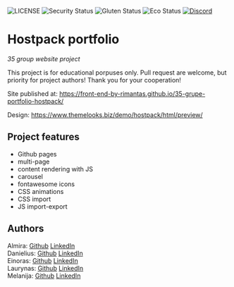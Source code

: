 ![LICENSE](https://img.shields.io/badge/license-MIT-blue.svg?style=flat-square)
![Security Status](https://img.shields.io/security-headers?label=Security&url=https%3A%2F%2Fgithub.com&style=flat-square)
![Gluten Status](https://img.shields.io/badge/Gluten-Free-green.svg)
![Eco Status](https://img.shields.io/badge/ECO-Friendly-green.svg)
[![Discord](https://discord.com/api/guilds/571393319201144843/widget.png)](https://discord.gg/dRwW4rw)

# Hostpack portfolio

_35 group website project_

This project is for educational porpuses only. Pull request are welcome, but priority for project authors! Thank you for your cooperation!

Site published at: https://front-end-by-rimantas.github.io/35-grupe-portfolio-hostpack/

Design: https://www.themelooks.biz/demo/hostpack/html/preview/

## Project features

-   Github pages
-   multi-page
-   content rendering with JS
-   carousel
-   fontawesome icons
-   CSS animations
-   CSS import
-   JS import-export

## Authors

Almira: [Github](https://github.com/AlmiraJasin) [LinkedIn](https://www.linkedin.com/in/almira-jasinskyte-2b6914190/) <br>
Danielius: [Github](https://github.com/AkbnLearn) [LinkedIn](https://www.linkedin.com/in/danielius-lubys-8b2749231/) <br>
Einoras: [Github](https://github.com/einored) [LinkedIn](https://www.linkedin.com/in/einoras-redeckas-926684200/) <br>
Laurynas: [Github](https://github.com/TayakiNoTenshi) [LinkedIn](https://www.linkedin.com/in/laurynas-navasaitis-942949b7/) <br>
Melanija: [Github](https://github.com/melanijaa) [LinkedIn](https://www.linkedin.com/in/melanija-%C5%A1ibakovska-16a065234/)

